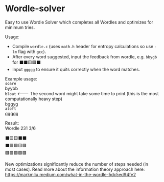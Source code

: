# Wordle-solver

Easy to use Wordle Solver which completes all Wordles and optimizes for minimum tries.

Usage:
- Compile `wordle.c` (uses `math.h` header for entropy calculations so use `-lm` flag with `gcc`).
- After every word suggested, input the feedback from wordle, e.g. `bbygb` for ⬛️⬛️🟨🟩⬛️
- Input `ggggg` to ensure it quits correctly when the word matches.

Example usage:\
`soare`\
byybb\
`bloat`         <--- The second word might take some time to print (this is the most computationally heavy step) \
bggyg\
`aloft`\
ggggg

Result:\
Wordle 231 3/6

⬛🟨🟨⬛⬛\
⬛🟩🟩🟨🟩\
🟩🟩🟩🟩🟩

New optimizations significantly reduce the number of steps needed (in most cases).
Read more about the information theory approach here: https://markmliu.medium.com/what-in-the-wordle-5dc5ed94fe2


